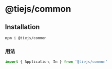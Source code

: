 # @tiejs/common

## Installation

```bash
npm i @tiejs/common
```

### 用法

```ts
import { Application, In } from '@tiejs/common'
```
